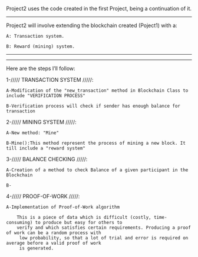 Project2 uses the code created in the first Project, being a continuation of it.

-------------------------------------------------------------------------------------------------------------------------------------

Project2 will involve extending the blockchain created (Poject1) with a:

    A: Transaction system.

    B: Reward (mining) system. 

-------------------------------------------------------------------------------------------------------------------------------------



-------------------------------------------------------------------------------------------------------------------------------------

Here are the steps I’ll follow:


1-/////    TRANSACTION SYSTEM    /////:

    A-Modification of the "new_transaction" method in Blockchain Class to include "VERIFICATION PROCESS"

    B-Verification process will check if sender has enough balance for transaction



2-/////    MINING SYSTEM    /////:

    A-New method: "Mine"

    B-Mine():This method represent the process of mining a new block. It till include a "reward system" 


3-/////    BALANCE CHECKING    /////:

    A-Creation of a method to check Balance of a given participant in the Blockchain

    B-


4-/////    PROOF-OF-WORK    /////:

    A-Implementation of Proof-of-Work algorithm

        This is a piece of data which is difficult (costly, time-consuming) to produce but easy for others to 
        verify and which satisfies certain requirements. Producing a proof of work can be a random process with
         low probability, so that a lot of trial and error is required on average before a valid proof of work 
         is generated.


